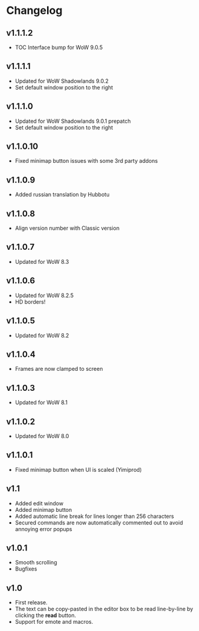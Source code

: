 Changelog
=========

v1.1.1.2
--------
* TOC Interface bump for WoW 9.0.5

v1.1.1.1
--------
* Updated for WoW Shadowlands 9.0.2
* Set default window position to the right

v1.1.1.0
--------
* Updated for WoW Shadowlands 9.0.1 prepatch
* Set default window position to the right

v1.1.0.10
---------
* Fixed minimap button issues with some 3rd party addons

v1.1.0.9
--------
* Added russian translation by Hubbotu

v1.1.0.8
--------
* Align version number with Classic version

v1.1.0.7
--------
* Updated for WoW 8.3

v1.1.0.6
--------
* Updated for WoW 8.2.5
* HD borders!

v1.1.0.5
--------
* Updated for WoW 8.2

v1.1.0.4
--------
* Frames are now clamped to screen

v1.1.0.3
--------
* Updated for WoW 8.1

v1.1.0.2
--------
* Updated for WoW 8.0

v1.1.0.1
--------
* Fixed minimap button when UI is scaled (Yimiprod)

v1.1
----
* Added edit window
* Added minimap button
* Added automatic line break for lines longer than 256 characters
* Secured commands are now automatically commented out to avoid annoying error popups

v1.0.1
------
* Smooth scrolling
* Bugfixes

v1.0
----
* First release.
* The text can be copy-pasted in the editor box to be read line-by-line by clicking the **read** button.
* Support for emote and macros.